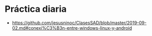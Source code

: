 # Práctica diaria
* https://github.com/jesusninoc/ClasesSAD/blob/master/2019-09-02.md#conexi%C3%B3n-entre-windows-linux-y-android
